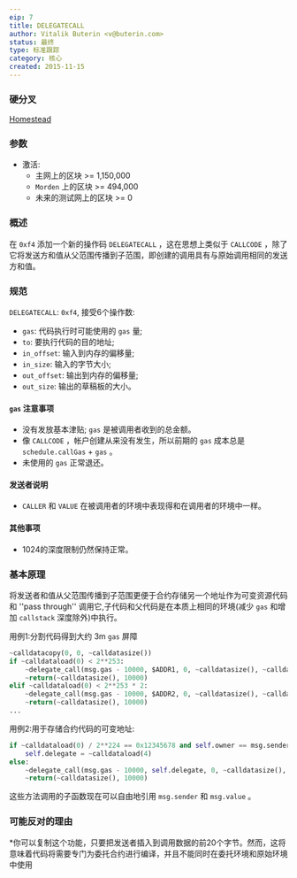 ```yaml
---
eip: 7
title: DELEGATECALL
author: Vitalik Buterin <v@buterin.com>
status: 最终
type: 标准跟踪
category: 核心
created: 2015-11-15
---
```


### 硬分叉
[Homestead](./eip-606.md)

### 参数
- 激活:
  - 主网上的区块 >= 1,150,000
  - `Morden` 上的区块 >= 494,000
  - 未来的测试网上的区块 >= 0

### 概述

在 `0xf4` 添加一个新的操作码 `DELEGATECALL` ，这在思想上类似于 `CALLCODE` ，除了它将发送方和值从父范围传播到子范围，即创建的调用具有与原始调用相同的发送方和值。

### 规范

`DELEGATECALL`: `0xf4`, 接受6个操作数:
- `gas`: 代码执行时可能使用的 `gas` 量;
- `to`: 要执行代码的目的地址;
- `in_offset`: 输入到内存的偏移量;
- `in_size`: 输入的字节大小;
- `out_offset`: 输出到内存的偏移量;
- `out_size`: 输出的草稿板的大小。



#### `gas` 注意事项
- 没有发放基本津贴; `gas` 是被调用者收到的总金额。
- 像 `CALLCODE` ，帐户创建从来没有发生，所以前期的 `gas` 成本总是 `schedule.callGas` + `gas` 。
- 未使用的 `gas` 正常退还。

#### 发送者说明
- `CALLER` 和 `VALUE` 在被调用者的环境中表现得和在调用者的环境中一样。

#### 其他事项
- 1024的深度限制仍然保持正常。

### 基本原理

将发送者和值从父范围传播到子范围更便于合约存储另一个地址作为可变资源代码和 ''pass through'' 调用它,子代码和父代码是在本质上相同的环境(减少 `gas` 和增加 `callstack` 深度除外)中执行。

用例1:分割代码得到大约 3m `gas` 屏障

```python
~calldatacopy(0, 0, ~calldatasize())
if ~calldataload(0) < 2**253:
    ~delegate_call(msg.gas - 10000, $ADDR1, 0, ~calldatasize(), ~calldatasize(), 10000)
    ~return(~calldatasize(), 10000)
elif ~calldataload(0) < 2**253 * 2:
    ~delegate_call(msg.gas - 10000, $ADDR2, 0, ~calldatasize(), ~calldatasize(), 10000)
    ~return(~calldatasize(), 10000)
...
```

用例2:用于存储合约代码的可变地址:

```python
if ~calldataload(0) / 2**224 == 0x12345678 and self.owner == msg.sender:
    self.delegate = ~calldataload(4)
else:
    ~delegate_call(msg.gas - 10000, self.delegate, 0, ~calldatasize(), ~calldatasize(), 10000)
    ~return(~calldatasize(), 10000)
```
这些方法调用的子函数现在可以自由地引用 `msg.sender` 和 `msg.value` 。

### 可能反对的理由

*你可以复制这个功能，只要把发送者插入到调用数据的前20个字节。然而，这将意味着代码将需要专门为委托合约进行编译，并且不能同时在委托环境和原始环境中使用
